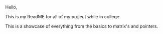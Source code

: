 Hello, 

This is my ReadME for all of my project while in college. 

This is a showcase of everything from the basics to matrix's and pointers. 
